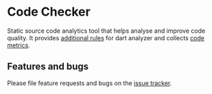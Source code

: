 # Code Checker

Static source code analytics tool that helps analyse and improve code quality. It provides [additional rules](https://dart-code-checker.github.io/code-checker/content/rules/) for dart analyzer and collects [code metrics](https://dart-code-checker.github.io/code-checker/content/metrics/).

## Features and bugs

Please file feature requests and bugs on the [issue tracker](https://github.com/dart-code-checker/code-checker/issues).
